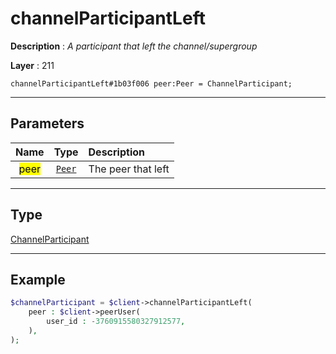 # channelParticipantLeft

**Description** : *A participant that left the channel/supergroup*

**Layer** : 211

```tl
channelParticipantLeft#1b03f006 peer:Peer = ChannelParticipant;
```

---

## Parameters

| Name | Type | Description |
| :---: | :---: | :--- |
| <mark>peer</mark> | [`Peer`](type/Peer) | The peer that left |

---

## Type

[ChannelParticipant](type/ChannelParticipant)

---

## Example

```php
$channelParticipant = $client->channelParticipantLeft(
	peer : $client->peerUser(
		user_id : -3760915580327912577,
	),
);
```